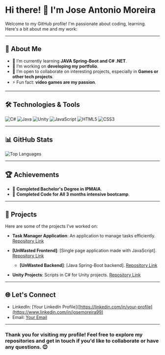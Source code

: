 # Hi there! 👋 I'm Jose Antonio Moreira

Welcome to my GitHub profile! I'm passionate about coding, learning. Here's a bit about me and my work:

---

## 🚀 About Me

- 🌱 I’m currently learning **JAVA Spring-Boot and C# .NET**.
- 🔭 I’m working on **developing my portfolio**.
- 🤝 I’m open to collaborate on interesting projects, especially in **Games or other tech projects**.
- ⚡ Fun fact: **video games are my passion**.

---

## 🛠️ Technologies & Tools

![C#](https://img.shields.io/badge/-C%23-blue)
![Java](https://img.shields.io/badge/-Java-red)
![Unity](https://img.shields.io/badge/-Unity-black)
![JavaScript](https://img.shields.io/badge/-JavaScript-green)
![HTML5](https://img.shields.io/badge/-HTML5-orange)
![CSS3](https://img.shields.io/badge/-CSS3-blue)

---

## 📊 GitHub Stats

<!--![Jose's GitHub Stats](https://github-readme-stats.vercel.app/api?username=JoseAntonioMoreira&show_icons=true&theme=radical)-->

![Top Languages](https://github-readme-stats.vercel.app/api/top-langs/?username=JoseAntonioMoreira&layout=compact&theme=radical)

---

## 🏆 Achievements

- 🌟 **Completed Bachelor's Degree in IPMAIA**.
- 🏅 **Completed Code for All 3 months intensive bootcamp**.

---

## 📂 Projects

Here are some of the projects I’ve worked on:

- **Task Manager Application**: An application to manage tasks efficiently.
  [Repository Link](https://github.com/JoseAntonioMoreira/Task-Manager-Application)

- **[UnWasted Frontend]**: [Single page application made with JavaScript].
  [Repository Link](https://github.com/JoseAntonioMoreira/UnWastedSPA-FrontEnd)

  - **[UnWasted Backend]**: [Java Spring-Boot backend].
  [Repository Link](https://github.com/JoseAntonioMoreira/UnWasted-BackEnd)

- **Unity Projects**: Scripts in C# for Unity projects.
[Repository Link](https://github.com/JoseAntonioMoreira/Unity)

---

## 🌐 Let's Connect

- LinkedIn: [Your LinkedIn Profile]([https://linkedin.com/in/your-profile](https://www.linkedin.com/in/josemoreira99)
- Email: [Your Email](mailto:jose.antonio.moreira18@gmail.com)

---

### Thank you for visiting my profile! Feel free to explore my repositories and get in touch if you'd like to collaborate or have any questions. 😊
